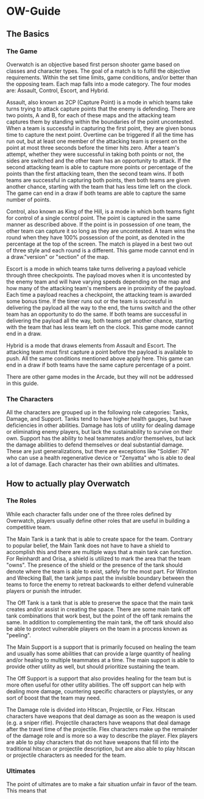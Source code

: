 # OW-Guide

## The Basics

### The Game
Overwatch is an objective based first person shooter game based on classes and character types. The goal of a match is to fulfill the objective requirements. Within the set time limits, game conditions, and/or better than the opposing team. Each map falls into a mode category. The four modes are: Assault, Control, Escort, and Hybrid.

Assault, also known as 2CP (Capture Point) is a mode in which teams take turns trying to attack capture points that the enemy is defending. There are two points, A and B, for each of these maps and the attacking team captures them by standing within the boundaries of the point uncontested. When a team is successful in capturing the first point, they are given bonus time to capture the next point. Overtime can be triggered if all the time has run out, but at least one member of the attacking team is present on the point at most three seconds before the timer hits zero. After a team's attempt, whether they were successful in taking both points or not, the sides are switched and the other team has an opportunity to attack. If the second attacking team is able to capture more points or percentage of the points than the first attacking team, then the second team wins. If both teams are successful in capturing both points, then both teams are given another chance, starting with the team that has less time left on the clock. The game can end in a draw if both teams are able to capture the same number of points.

Control, also known as King of the Hill, is a mode in which both teams fight for control of a single control point. The point is captured in the same manner as described above.  If the point is in possession of one team, the other team can capture it so long as they are uncontested. A team wins the round when they have 100% possession of the point, as denoted in the percentage at the top of the screen. The match is played in a best two out of three style and each round is a different. This game mode cannot end in a draw."version" or "section" of the map.

Escort is a mode in which teams take turns delivering a payload vehicle through three checkpoints. The payload moves when it is uncontested by the enemy team and will have varying speeds depending on the map and how many of the attacking team's members are in proximity of the payload. Each time a payload reaches a checkpoint, the attacking team is awarded some bonus time. If the timer runs out or the team is successful in delivering the payload all the way to the end, the turns switch and the other team has an opportunity to do the same. If both teams are successful in delivering the payload all the way, both teams get another chance, starting with the team that has less team left on the clock. This game mode cannot end in a draw.

Hybrid is a mode that draws elements from Assault and Escort. The attacking team must first capture a point before the payload is available to push. All the same conditions mentioned above apply here. This game can end in a draw if both teams have the same capture percentage of a point. 

There are other game modes in the Arcade, but they will not be addressed in this guide.

### The Characters
All the characters are grouped up in the following role categories: Tanks, Damage, and Support. Tanks tend to have higher health gauges, but have deficiencies in other abilities. Damage has lots of utility for dealing damage or eliminating enemy players, but lack the sustainability to survive on their own. Support has the ability to heal teammates and/or themselves, but lack the damage abilities to defend themselves or deal substantial damage. These are just generalizations, but there are exceptions like "Soldier: 76" who can use a health regenerative device or "Zenyatta" who is able to deal a lot of damage. Each character has their own abilities and ultimates.

## How to actually play Overwatch 

### The Roles
While each character falls under one of the three roles defined by Overwatch, players usually define other roles that are useful in building a competitive team.

The Main Tank is a tank that is able to create space for the team. Contrary to popular belief, the Main Tank does not have to have a shield to accomplish this and there are multiple ways that a main tank can function. For Reinhardt and Orisa, a shield is utilized to mark the area that the team "owns". The presence of the shield or the presence of the tank should denote where the team is able to exist, safely for the most part. For Winston and Wrecking Ball, the tank jumps past the invisible boundary between the teams to force the enemy to retreat backwards to either defend vulnerable players or punish the intruder.

The Off Tank is a tank that is able to preserve the space that the main tank creates and/or assist in creating the space. There are some main tank off tank combinations that work best, but the point of the off tank remains the same. In addition to complementing the main tank, the off tank should also be able to protect vulnerable players on the team in a process known as "peeling".

The Main Support is a support that is primarily focused on healing the team and usually has some abilities that can provide a large quantity of healing and/or healing to multiple teammates at a time. The main support is able to provide other utility as well, but should prioritize sustaining the team.

The Off Support is a support that also provides healing for the team but is more often useful for other utlity abilities. The off support can help with dealing more damage, countering specific characters or playstyles, or any sort of boost that the team may need.

The Damage role is divided into Hitscan, Projectile, or Flex. Hitscan characters have weapons that deal damage as soon as the weapon is used (e.g. a sniper rifle). Projectile characters have weapons that deal damage after the travel time of the projectile. Flex characters make up the remainder of the damage role and is more so a way to describe the player. Flex players are able to play characters that do not have weapons that fill into the traditional hitscan or projectile description, but are also able to play hitscan or projectile characters as needed for the team.

### Ultimates
The point of ultimates are to make a fair situation unfair in favor of the team. This means that 
